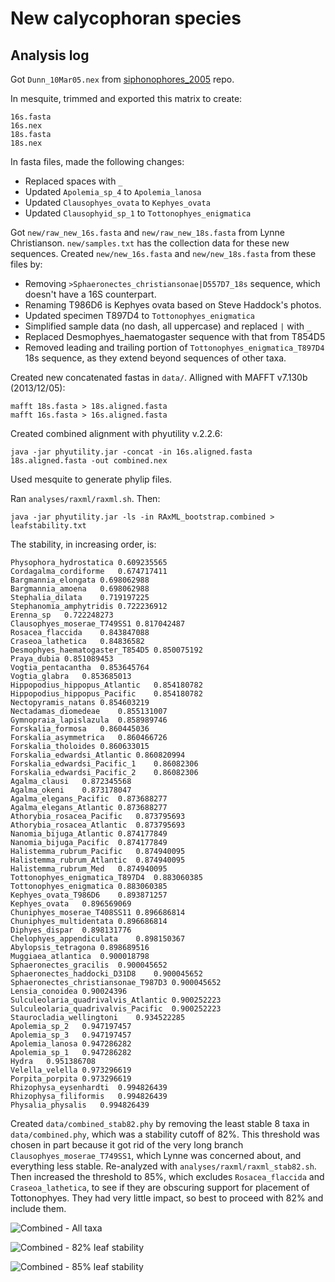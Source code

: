 # New calycophoran species

## Analysis log

Got `Dunn_10Mar05.nex` from [siphonophores_2005](https://bitbucket.org/caseywdunn/siphonophores_2005/src/df0b416a8cd136e77d5a2195b0065d73ef04656b/Dunn_10Mar05.nex) repo.

In mesquite, trimmed and exported this matrix to create:

    16s.fasta
    16s.nex
    18s.fasta
    18s.nex

In fasta files, made the following changes:

- Replaced spaces with `_`
- Updated `Apolemia_sp_4` to `Apolemia_lanosa`
- Updated `Clausophyes_ovata` to `Kephyes_ovata`
- Updated `Clausophyid_sp_1` to `Tottonophyes_enigmatica`


Got `new/raw_new_16s.fasta` and `new/raw_new_18s.fasta` from Lynne Christianson. `new/samples.txt` has the collection data for these new sequences. Created `new/new_16s.fasta` and `new/new_18s.fasta` from these files by:

- Removing `>Sphaeronectes_christiansonae|D557D7_18s` sequence, which doesn't have a 16S counterpart.
- Renaming T986D6 is Kephyes ovata based on Steve Haddock's photos.
- Updated specimen T897D4 to `Tottonophyes_enigmatica`
- Simplified sample data (no dash, all uppercase) and replaced `|` with `_`
- Replaced Desmophyes_haematogaster sequence with that from T854D5
- Removed leading and trailing portion of `Tottonophyes_enigmatica_T897D4` 18s sequence, as they extend beyond sequences of other taxa.

Created new concatenated fastas in `data/`. Alligned with MAFFT v7.130b (2013/12/05):

    mafft 18s.fasta > 18s.aligned.fasta
    mafft 16s.fasta > 16s.aligned.fasta 

Created combined alignment with phyutility v.2.2.6:

    java -jar phyutility.jar -concat -in 16s.aligned.fasta 18s.aligned.fasta -out combined.nex

Used mesquite to generate phylip files.

Ran `analyses/raxml/raxml.sh`. Then:

    java -jar phyutility.jar -ls -in RAxML_bootstrap.combined > leafstability.txt

The stability, in increasing order, is:

    Physophora_hydrostatica	0.609235565
    Cordagalma_cordiforme	0.674717411
    Bargmannia_elongata	0.698062988
    Bargmannia_amoena	0.698062988
    Stephalia_dilata	0.719197225
    Stephanomia_amphytridis	0.722236912
    Erenna_sp	0.722248273
    Clausophyes_moserae_T749SS1	0.817042487
    Rosacea_flaccida	0.843847088
    Craseoa_lathetica	0.84836582
    Desmophyes_haematogaster_T854D5	0.850075192
    Praya_dubia	0.851089453
    Vogtia_pentacantha	0.853645764
    Vogtia_glabra	0.853685013
    Hippopodius_hippopus_Atlantic	0.854180782
    Hippopodius_hippopus_Pacific	0.854180782
    Nectopyramis_natans	0.854603219
    Nectadamas_diomedeae	0.855131007
    Gymnopraia_lapislazula	0.858989746
    Forskalia_formosa	0.860445036
    Forskalia_asymmetrica	0.860466726
    Forskalia_tholoides	0.860633015
    Forskalia_edwardsi_Atlantic	0.860820994
    Forskalia_edwardsi_Pacific_1	0.86082306
    Forskalia_edwardsi_Pacific_2	0.86082306
    Agalma_clausi	0.872345568
    Agalma_okeni	0.873178047
    Agalma_elegans_Pacific	0.873688277
    Agalma_elegans_Atlantic	0.873688277
    Athorybia_rosacea_Pacific	0.873795693
    Athorybia_rosacea_Atlantic	0.873795693
    Nanomia_bijuga_Atlantic	0.874177849
    Nanomia_bijuga_Pacific	0.874177849
    Halistemma_rubrum_Pacific	0.874940095
    Halistemma_rubrum_Atlantic	0.874940095
    Halistemma_rubrum_Med	0.874940095
    Tottonophyes_enigmatica_T897D4	0.883060385
    Tottonophyes_enigmatica	0.883060385
    Kephyes_ovata_T986D6	0.893871257
    Kephyes_ovata	0.896569069
    Chuniphyes_moserae_T408SS11	0.896686814
    Chuniphyes_multidentata	0.896686814
    Diphyes_dispar	0.898131776
    Chelophyes_appendiculata	0.898150367
    Abylopsis_tetragona	0.898689516
    Muggiaea_atlantica	0.900018798
    Sphaeronectes_gracilis	0.900045652
    Sphaeronectes_haddocki_D31D8	0.900045652
    Sphaeronectes_christiansonae_T987D3	0.900045652
    Lensia_conoidea	0.90024396
    Sulculeolaria_quadrivalvis_Atlantic	0.900252223
    Sulculeolaria_quadrivalvis_Pacific	0.900252223
    Staurocladia_wellingtoni	0.934522285
    Apolemia_sp_2	0.947197457
    Apolemia_sp_3	0.947197457
    Apolemia_lanosa	0.947286282
    Apolemia_sp_1	0.947286282
    Hydra	0.951386708
    Velella_velella	0.973296619
    Porpita_porpita	0.973296619
    Rhizophysa_eysenhardti	0.994826439
    Rhizophysa_filiformis	0.994826439
    Physalia_physalis	0.994826439


Created `data/combined_stab82.phy` by removing the least stable 8 taxa in `data/combined.phy`, which was a stability cutoff of 82%. This threshold was chosen in part because it got rid of the very long branch `Clausophyes_moserae_T749SS1`, which Lynne was concerned about, and everything less stable. Re-analyzed with `analyses/raxml/raxml_stab82.sh`. Then increased the threshold to 85%, which excludes `Rosacea_flaccida` and `Craseoa_lathetica`, to see if they are obscuring support for placement of Tottonophyes. They had very little impact, so best to proceed with 82% and include them.

![Combined - All taxa](https://rawgit.com/master/analyses/raxml/combined.svg)


![Combined - 82% leaf stability](https://rawgit.com/master/analyses/raxml/combined_82.svg)


![Combined - 85% leaf stability](https://rawgit.com/master/analyses/raxml/combined_85.svg)
